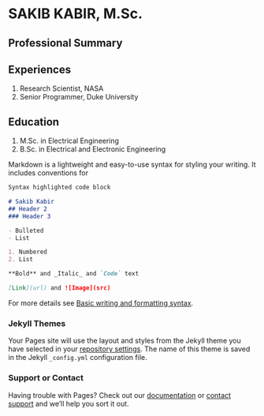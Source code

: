 # SAKIB KABIR, M.Sc. 


## Professional Summary


## Experiences
1. Research Scientist, NASA 
2. Senior Programmer, Duke University

## Education
1. M.Sc. in Electrical Engineering
2. B.Sc. in Electrical and Electronic Engineering

Markdown is a lightweight and easy-to-use syntax for styling your writing. It includes conventions for

```markdown
Syntax highlighted code block

# Sakib Kabir
## Header 2
### Header 3

- Bulleted
- List

1. Numbered
2. List

**Bold** and _Italic_ and `Code` text

[Link](url) and ![Image](src)
```

For more details see [Basic writing and formatting syntax](https://docs.github.com/en/github/writing-on-github/getting-started-with-writing-and-formatting-on-github/basic-writing-and-formatting-syntax).

### Jekyll Themes

Your Pages site will use the layout and styles from the Jekyll theme you have selected in your [repository settings](https://github.com/SakibKabir/sakibkabir.github.io/settings/pages). The name of this theme is saved in the Jekyll `_config.yml` configuration file.

### Support or Contact

Having trouble with Pages? Check out our [documentation](https://docs.github.com/categories/github-pages-basics/) or [contact support](https://support.github.com/contact) and we’ll help you sort it out.
